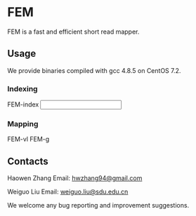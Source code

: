 # FEMFEM is a fast and efficient short read mapper. ## UsageWe provide binaries compiled with gcc 4.8.5 on CentOS 7.2.### IndexingFEM-index <window size> <step size> <input fasta file>### MappingFEM-vl <error threshold> <number of threads> <number of additional q-gram> <refrence file> <read file> <output>FEM-g <error threshold> <number of threads> <number of additional q-gram> <refrence file> <read file> <output>## ContactsHaowen ZhangEmail: hwzhang94@gmail.comWeiguo LiuEmail: weiguo.liu@sdu.edu.cnWe welcome any bug reporting and improvement suggestions.